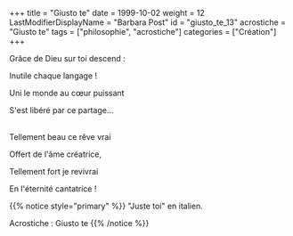 +++
title = "Giusto te"
date = 1999-10-02
weight = 12
LastModifierDisplayName = "Barbara Post"
id = "giusto_te_13"
acrostiche = "Giusto te"
tags = ["philosophie", "acrostiche"]
categories = ["Création"]
+++

Grâce de Dieu sur toi descend :

Inutile chaque langage !

Uni le monde au cœur puissant

S'est libéré par ce partage...

 \
Tellement beau ce rêve vrai

Offert de l'âme créatrice,

Tellement fort je revivrai

En l'éternité cantatrice !

{{% notice style="primary" %}}
\"Juste toi\" en italien.

Acrostiche : Giusto te
{{% /notice %}}
